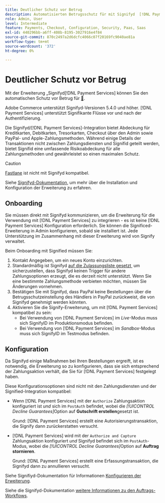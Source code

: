 ```yaml
---
title: Deutlicher Schutz vor Betrug
description: Automatisierten Betrugsschutz für mit Signifyd  [!DNL Payment Services] .
role: Admin, User
level: Intermediate
feature: Payments, Checkout, Configuration, Security, Paas, Saas
exl-id: 440296bb-a6ff-408b-8195-3027916e4f84
source-git-commit: 870c2497a2d6dcfc4066c07f20169fc9040ae81a
workflow-type: tm+mt
source-wordcount: '372'
ht-degree: 0%

---
```


# Deutlicher Schutz vor Betrug

Mit der Erweiterung „Signifyd[!DNL Payment Services] können Sie den automatischen Schutz vor Betrug für [&#128279;](https://commercemarketplace.adobe.com/signifyd-module-connect.html).

Adobe Commerce unterstützt Signifyd-Versionen 5.4.0 und höher. [!DNL Payment Services] unterstützt Signifikante Flüsse vor und nach der Authentifizierung.

Die Signifyd/[!DNL Payment Services]-Integration bietet Abdeckung für Kreditkarten, Debitkarten, Tresorkarten, Checkout über den Admin sowie PayPal- und Apple-Zahlungsmethoden. Während einige Details der Transaktionen nicht zwischen Zahlungsdiensten und Signifid geteilt werden, bietet Signifid eine umfassende Risikoabdeckung für alle Zahlungsmethoden und gewährleistet so einen maximalen Schutz.

>[!CAUTION]
>
> [Fastlane](payments-options.md#fastlane-button) ist nicht mit Signifyd kompatibel.

Siehe [Signifyd-Dokumentation](https://community.signifyd.com/support/s/article/magento-2-extension-install-guide?language=en_US#downloadandinstallingmagento2extension), um mehr über die Installation und Konfiguration der Erweiterung zu erfahren.

## Onboarding

Sie müssen direkt mit Signifyd kommunizieren, um die Erweiterung für die Verwendung mit [!DNL Payment Services] zu integrieren - es ist keine [!DNL Payment Services] Konfiguration erforderlich. Sie können die Significed-Erweiterung in Admin konfigurieren, sobald sie installiert ist. Jede Unterstützung im Zusammenhang mit dieser Erweiterung wird von Signify verwaltet.

Beim Onboarding mit Signified müssen Sie:

1. Kontakt Angegeben, um ein neues Konto einzurichten.
1. Standardmäßig ist Signifyd [auf die Zulassungsliste gesetzt &#x200B;](https://github.com/signifyd/magento2/blob/main/docs/RESTRICT-PAYMENTS.md) um sicherzustellen, dass Signifyd keinen Trigger für andere Zahlungsoptionen erzeugt, die es derzeit nicht unterstützt. Wenn Sie eine bestimmte Zahlungsmethode verbieten möchten, müssen Sie Änderungen vornehmen.
1. Bestätigen Sie mit Signifyd, dass PayPal keine Bestellungen über die Betrugsschutzeinstellung des Händlers in PayPal zurückweist, die von Signifyd genehmigt werden könnten.
1. Aktivieren Sie die Signify-Erweiterung, um mit [!DNL Payment Services] kompatibel zu sein:
   * Bei Verwendung von [!DNL Payment Services] im _Live_-Modus muss sich SignifyID im Produktionsmodus befinden.
   * Bei Verwendung von [!DNL Payment Services] im _Sandbox_-Modus muss sich SignifyID im Testmodus befinden.

## Konfiguration

Da Signifyd einige Maßnahmen bei Ihren Bestellungen ergreift, ist es notwendig, die Erweiterung so zu konfigurieren, dass sie sich entsprechend der Zahlungsaktion verhält, die Sie für [!DNL Payment Services] festgelegt haben.

Diese Konfigurationsoptionen sind nicht mit den Zahlungsdiensten und der Signified-Integration kompatibel:

* Wenn [!DNL Payment Services] mit der `Authorize` Zahlungsaktion konfiguriert ist _und_ sich im `PostAuth` befindet, wobei die _[!UICONTROL Decline Guarantees]_&#x200B;Option auf **Gutschrift erstellen**&#x200B;gesetzt ist.

  Grund: [!DNL Payment Services] erstellt eine Autorisierungstransaktion, die Signify dann zurückerstatten versucht.


* [!DNL Payment Services] wird mit der `Authorize and Capture` Zahlungsaktion konfiguriert _und_ Signifyd befindet sich im `PostAuth`-Modus, wobei die _[!UICONTROL Decline Guarantees]_&#x200B;Option auf **Auftrag stornieren**.

  Grund: [!DNL Payment Services] erstellt eine Erfassungstransaktion, die Signifyd dann zu annullieren versucht.


Siehe Signifiyd-Dokumentation für Informationen [Konfigurieren der Erweiterung](https://community.signifyd.com/support/s/article/magento-2-extension-install-guide?language=en_US#configuringmagento2extension).

Siehe die Signifyd-Dokumentation [weitere Informationen zu den Auftrags-Workflows](https://community.signifyd.com/support/s/article/magento-2-extension-install-guide?language=en_US#howmagento2works).
